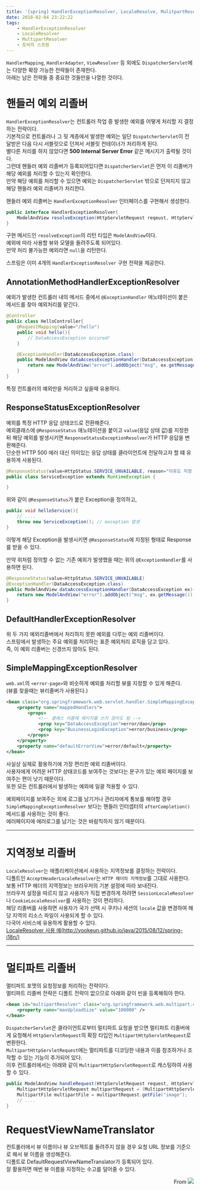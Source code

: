 ```yaml
---
title: '[spring] HandlerExceptionResolver, LocaleResolve, MulitpartResolver'
date: 2018-02-04 23:22:22
tags:
    - HandlerExceptionResolver
    - LocaleResolver
    - MultipartResolver
    - 토비의 스프링
---
```


`HandlerMapping`, `HandlerAdapter`, `ViewResolver` 등 외에도 `DispatcherServlet`에는 다양한 확장 가능한 전략들이 존재한다.  
아래는 남은 전략들 중 중요한 것들만을 나열한 것이다.  

# 핸들러 예외 리졸버
`HandlerExceptionResolver`는 컨트롤러 작업 중 발생한 예외를 어떻게 처리할 지 결정하는 전략이다.  
기본적으로 컨트롤러나 그 뒷 계층에서 발생한 예외는 일단 `DispatcherServlet`이 전달받은 다음 다시 서블릿으로 던져서 서블릿 컨테이너가 처리하게 된다.  
별다른 처리를 하지 않았다면 **500 Internal Server Error** 같은 메시지가 출력될 것이다.  
그런데 핸들러 예외 리졸버가 등록되어있다면 `DispatcherServlet`은 먼저 이 리졸버가 해당 예외를 처리할 수 있는지 확인한다.  
만약 해당 예외를 처리할 수 있으면 예외는 `DispatcherServlet` 밖으로 던져지지 않고 해당 핸들러 예외 리졸버가 처리한다.  

핸들러 예외 리졸버는 `HandlerExceptionResolver` 인터페이스를 구현해서 생성한다.  
```java
public interface HandlerExceptionResolver{
    ModelAndView resolveException(HttpServletRequest reqeust, HttpServletResponse response, Object handler, Exception ex);
}
```
구현 메서드인 `resolveException`의 리턴 타입은 `ModelAndView`이다.  
예외에 따라 사용할 뷰와 모델을 돌려주도록 되어있다.  
만약 처리 불가능한 예외라면 `null`을 리턴한다.  

스프링은 이미 4개의 `HandlerExceptionResolver` 구현 전략을 제공한다.  

## AnnotationMethodHandlerExceptionResolver
예외가 발생한 컨트롤러 내의 메서드 중에서 `@ExceptionHandler` 애노테이션이 붙은 메서드를 찾아 예외처리를 맡긴다.  
```java
@Controller
public class HelloController{
    @RequestMapping(value="/hello")
    public void hello(){
        // DataAccessException occured!
    }

    @ExceptionHandler(DataAccessException.class)
    public ModelAndView dataAccessExceptionHandler(DataAccessException ex){
        return new ModelAndView("error").addObject("msg", ex.getMessage());
    }
}
```
특정 컨트롤러의 예외만을 처리하고 싶을때 유용하다.  

## ResponseStatusExceptionResolver
예외를 특정 HTTP 응답 상태코드로 전환해준다.  
예외클래스에 `@ResponseStatus` 애노테이션을 붙이고 `value`(응답 상태 값)를 지정한 뒤 해당 예외를 발생시키면 `ResponseStatusExceptionResolver`가 HTTP 응답을 변환해준다.  
단순한 HTTP 500 에러 대신 의미있는 응답 상태를 클라이언트에 전달하고자 할 떄 유용하게 사용된다.  
```java
@ResponseStatus(value=HttpStatus.SERVICE_UNVAILABLE, reason="이유도 지정 가능")
public class ServiceException extends RuntimeException {

}
```
위와 같이 `@ResponseStatus`가 붙은 Exception을 정의하고,  
```java
public void helloService(){
    // ....
    throw new ServiceException(); // exception 발생
}
```
이렇게 해당 Exception을 발생시키면 `@ResponseStatus`에 지정된 형태로 Response를 받을 수 있다.  

만약 위처럼 정의할 수 없는 기존 예외가 발생했을 때는 위의 `@ExceptionHandler`를 사용하면 된다.  
```java
@ResposneStatus(value=HttpStatus.SERVICE_UNVAILABLE)
@ExceptionHandler(DataAccessException.class)
public ModelAndView dataAccessExceptionHandler(DataAccessException ex){
    return new ModelAndView("error").addObject("msg", ex.getMessage());
}
```

## DefaultHandlerExceptionResolver
위 두 가지 예외리졸버에서 처리하지 못한 예외를 다루는 예외 리졸버이다.  
스프링에서 발생하는 주요 예외를 처리하는 표준 예외처리 로직을 담고 있다.  
즉, 이 예외 리졸버는 신경쓰지 않아도 된다.  

## SimpleMappingExceptionResolver
`web.xml`의 `<error-page>`와 비슷하게 예외를 처리할 뷰를 지정할 수 있게 해준다.  
(뷰를 찾을때는 뷰리졸버가 사용된다.)  
```xml
<bean class="org.springframework.web.servlet.handler.SimpleMappingExceptionResolver">
    <property name="mappedHandlers">
        <props>
            <!-- 클래스 이름에 패키지를 쓰지 않아도 됨 -->
            <prop key="DataAccessException">error/dao</prop>
            <prop key="BusinessLoginException">error/business</prop>            
        </props>
    </property>
    <property name="defaultErrorView">error/default</property>
</bean>
```
사실상 실제로 활용하기에 가장 편리한 예외 리졸버이다.  
사용자에게 어려운 HTTP 상태코드를 보여주는 것보다는 문구가 있는 예외 페이지를 보여주는 편이 낫기 때문이다.  
또한 모든 컨트롤러에서 발생하는 예외에 일괄 적용할 수 있다.  

예외페이지를 보여주는 외에 로그를 남기거나 관리자에게 통보를 해야할 경우 `SimpleMappingExceptionResolver` 보다는 핸들러 인터셉터의 `afterCompletion()` 메서드를 사용하는 것이 좋다.  
에러페이지에 에러로그를 남기는 것은 바람직하지 않기 때문이다.  

---

# 지역정보 리졸버
`LocaleResolver`는 애플리케이션에서 사용하는 지역정보를 결정하는 전략이다.  
디폴트인 `AcceptHeaderLocaleResolver`는 `HTTP 헤더의 지역정보`를 그대로 사용한다.  
보통 HTTP 헤더의 지역정보는 브라우저의 기본 설정에 따라 보내진다.  
브라우저 설정을 따르지 않고 사용자가 직접 변경하게 하려면 `SessionLocaleResolver`나 `CookieLocaleResolver`를 사용하는 것이 편리하다.  
해당 리졸버를 사용하면 사용자가 국가 선택 시 쿠키나 세션의 `locale` 값을 변경하여 해당 지역의 리소스 파일이 사용되게 할 수 있다.  
다국어 서비스에 유용하게 활용할 수 있다.  
[LocaleResolver 사용 예(http://yookeun.github.io/java/2015/08/12/spring-i18n/)](http://yookeun.github.io/java/2015/08/12/spring-i18n/)  

---

# 멀티파트 리졸버
멀티파트 포맷의 요청정보를 처리하는 전략이다.  
멀티파트 리졸버 전략은 디폴트 전략이 없으므로 아래와 같이 빈을 등록해줘야 한다.  
```xml
<bean id="multipartResolver" class="org.springframework.web.multipart.commons.CommonsMultipartResolver">
    <property name="maxUploadSize" value="100000" />
</bean>
```
`DispatcherServlet`은 클라이언트로부터 멀티파트 요청을 받으면 멀티파트 리졸버에게 요청해서 `HttpServletRequest`의 확장 타입인 `MultipartHttpServletRequest`로 변환한다.  
`MultipartHttpServletRequest`에는 멀티파트를 디코딩한 내용과 이를 참조하거나 조작할 수 있는 기능이 추가되어 있다.  
이후 컨트롤러에서는 아래와 같이 `MultipartHttpServletRequest`로 캐스팅하여 사용할 수 있다.  
```java
public ModelAndView handleRequest(HttpServletRequest request, HttpServletResponse response){
    MultipartHttpServletRequest multipartRequest = (MultipartHttpServletRequest) request;
    MultipartFile multipartFile = multipartRequest.getFile("image");
    // ....
}
```

# RequestViewNameTranslator
컨트롤러에서 뷰 이름이나 뷰 오브젝트를 돌려주지 않을 경우 요청 URL 정보를 기준으로 해서 뷰 이름을 생성해준다.  
디폴트로 DefaultRequestViewNameTranslator가 등록되어 있다.  
잘 활용하면 매번 뷰 이름을 지정하는 수고를 덜어줄 수 있다.

<div style="text-align: right">
From <img src="https://cloud2.zoolz.com/MyComputers/Images/Image.aspx?q=bT00MDcyNDcma2V5PTI0NzQwNDAxMDkmdHlwZT1sJno9MjAxOC8wOC8wNiAwOTozOA==#width30" style="display:inline-block;"/>
</div>

<!-- more -->
